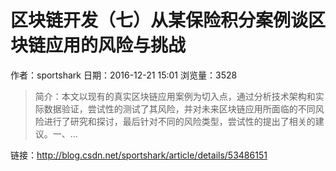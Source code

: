 # 区块链开发（七）从某保险积分案例谈区块链应用的风险与挑战
作者：sportshark
日期：2016-12-21 15:01
浏览量：3528
> 简介：本文以现有的真实区块链应用案例为切入点，通过分析技术架构和实际数据验证，尝试性的测试了其风险，并对未来区块链应用所面临的不同风险进行了研究和探讨，最后针对不同的风险类型，尝试性的提出了相关的建议。一、...

 链接：http://blog.csdn.net/sportshark/article/details/53486151
